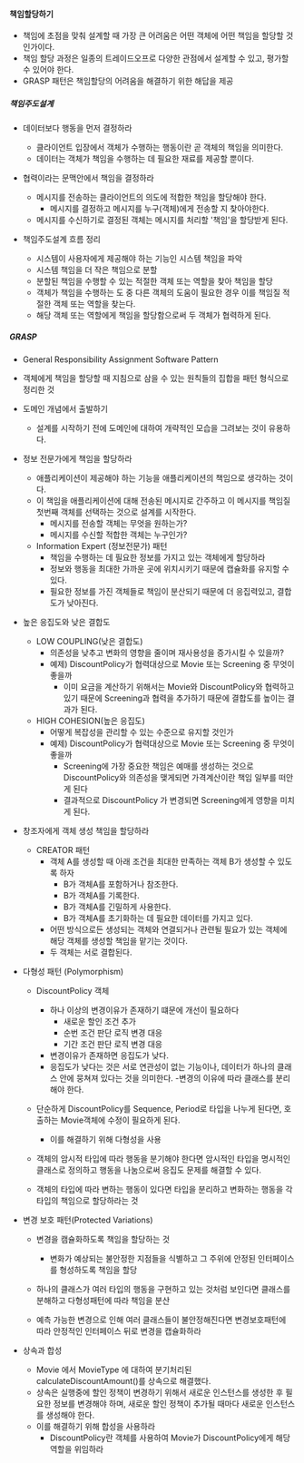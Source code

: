 #### 책임할당하기

- 책임에 초점을 맞춰 설계할 때 가장 큰 어려움은 어떤 객체에 어떤 책임을 할당할 것인가이다.
- 책임 할당 과정은 일종의 트레이드오프로 다양한 관점에서 설계할 수 있고, 평가할 수 있어야 한다.
- GRASP 패턴은 책임할당의 어려움을 해결하기 위한 해답을 제공

##### 책임주도설계

- 데이터보다 행동을 먼저 결정하라
  - 클라이언트 입장에서 객체가 수행하는 행동이란 곧 객체의 책임을 의미한다.
  - 데이터는 객체가 책임을 수행하는 데 필요한 재료를 제공할 뿐이다.

- 협력이라는 문맥안에서 책임을 결정하라
  - 메시지를 전송하는 클라이언트의 의도에 적합한 책임을 할당해야 한다.
    - 메시지를 결정하고 메시지를 누구(객체)에게 전송할 지 찾아야한다.
  - 메시지를 수신하기로 결정된 객체는 메시지를 처리할 '책임'을 할당받게 된다.

- 책임주도설계 흐름 정리
  - 시스템이 사용자에게 제공해야 하는 기능인 시스템 책임을 파악
  - 시스템 책임을 더 작은 책임으로 분할
  - 분할된 책임을 수행할 수 있는 적절한 객체 또는 역할을 찾아 책임을 할당
  - 객체가 책임을 수행하는 도 중 다른 객체의 도움이 필요한 경우 이를 책임질 적절한 객체 또는 역할을 찾는다.
  - 해당 객체 또는 역할에게 책임을 할당함으로써 두 객체가 협력하게 된다.

##### GRASP

- General Responsibility Assignment Software Pattern
- 객체에게 책임을 할당할 때 지침으로 삼을 수 있는 원칙들의 집합을 패턴 형식으로 정리한 것

- 도메인 개념에서 출발하기
  - 설계를 시작하기 전에 도메인에 대하여 개략적인 모습을 그려보는 것이 유용하다.

- 정보 전문가에게 책임을 할당하라
  - 애플리케이션이 제공해야 하는 기능을 애플리케이션의 책임으로 생각하는 것이다.
  - 이 책임을 애플리케이션에 대해 전송된 메시지로 간주하고 이 메시지를 책임질 첫번째 객체를 선택하는 것으로 설계를 시작한다.
    - 메시지를 전송할 객체는 무엇을 원하는가?
    - 메시지를 수신할 적합한 객체는 누구인가?
  - Information Expert (정보전문가) 패턴
    - 책임을 수행하는 데 필요한 정보를 가지고 있는 객체에게 할당하라
    - 정보와 행동을 최대한 가까운 곳에 위치시키기 때문에 캡슐화를 유지할 수 있다.
    - 필요한 정보를 가진 객체들로 책임이 분산되기 때문에 더 응집력있고, 결합도가 낮아진다.

- 높은 응집도와 낮은 결합도
  - LOW COUPLING(낮은 결합도)
    - 의존성을 낮추고 변화의 영향을 줄이며 재사용성을 증가시킬 수 있을까?
    - 예제) DiscountPolicy가 협력대상으로 Movie 또는 Screening 중 무엇이 좋을까 
      - 이미 요금을 계산하기 위해서는 Movie와 DiscountPolicy와 협력하고 있기 때문에 Screening과 협력을 추가하기 때문에 결합도를 높이는 결과가 된다.
  - HIGH COHESION(높은 응집도)
    - 어떻게 복잡성을 관리할 수 있는 수준으로 유지할 것인가
    - 예제) DiscountPolicy가 협력대상으로 Movie 또는 Screening 중 무엇이 좋을까
      - Screening에 가장 중요한 책임은 예매를 생성하는 것으로 DiscountPolicy와 의존성을 맺게되면 가격계산이란 책임 일부를 떠안게 된다
      - 결과적으로 DiscountPolicy 가 변경되면 Screening에게 영향을 미치게 된다.

- 창조자에게 객체 생성 책임을 할당하라
  - CREATOR 패턴
    - 객체 A를 생성할 때 아래 조건을 최대한 만족하는 객체 B가 생성할 수 있도록 하자
      - B가 객체A를 포함하거나 참조한다.
      - B가 객체A를 기록한다.
      - B가 객체A를 긴밀하게 사용한다.
      - B가 객체A를 초기화하는 데 필요한 데이터를 가지고 있다.
    - 어떤 방식으로든 생성되는 객체와 연결되거나 관련될 필요가 있는 객체에 해당 객체를 생성할 책임을 맡기는 것이다.
    - 두 객체는 서로 결합된다.

- 다형성 패턴 (Polymorphism)
  - DiscountPolicy 객체
    - 하나 이상의 변경이유가 존재하기 떄문에 개선이 필요하다
      - 새로운 할인 조건 추가
      - 순번 조건 판단 로직 변경 대응
      - 기간 조건 판단 로직 변경 대응
    - 변경이유가 존재하면 응집도가 낮다.
    - 응집도가 낮다는 것은 서로 연관성이 없는 기능이나, 데이터가 하나의 클래스 안에 뭉쳐져 있다는 것을 의미한다.
    -변경의 이유에 따라 클래스를 분리해야 한다.
  - 단순하게 DiscountPolicy를 Sequence, Period로 타입을 나누게 된다면, 호출하는 Movie객체에 수정이 필요하게 된다.
    - 이를 해결하기 위해 다형성을 사용

  - 객체의 암시적 타입에 따라 행동을 분기해야 한다면 암시적인 타입을 명시적인 클래스로 정의하고 행동을 나눔으로써 응집도 문제를 해결할 수 있다.
  - 객체의 타입에 따라 변하는 행동이 있다면 타입을 분리하고 변화하는 행동을 각 타입의 책임으로 할당하라는 것

- 변경 보호 패턴(Protected Variations)
  - 변경을 캠슐화하도록 책임을 할당하는 것
    - 변화가 예상되는 불안정한 지점들을 식별하고 그 주위에 안정된 인터페이스를 형성하도록 책임을 할당

  - 하나의 클래스가 여러 타입의 행동을 구현하고 있는 것처럼 보인다면 클래스를 분해하고 다형성패턴에 따라 책임을 분산
  - 예측 가능한 변경으로 인해 여러 클래스들이 불안정해진다면 변경보호패턴에 따라 안정적인 인터페이스 뒤로 변경을 캡슐화하라

- 상속과 합성
  - Movie 에서 MovieType 에 대하여 분기처리된 calculateDiscountAmount()를 상속으로 해결했다.
  - 상속은 실행중에 할인 정책이 변경하기 위해서 새로운 인스턴스를 생성한 후 필요한 정보를 변경해야 하며, 새로운 할인 정책이 추가될 때마다 새로운 인스턴스를 생성해야 한다.
  - 이를 해결하기 위해 합성을 사용하라
    - DiscountPolicy란 객체를 사용하여 Movie가 DiscountPolicy에게 해당 역할을 위임하라